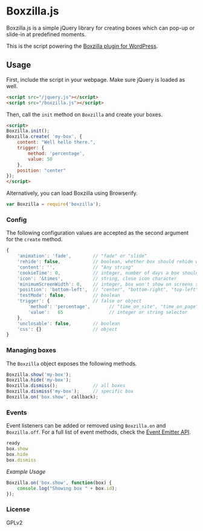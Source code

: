# Boxzilla.js

Boxzilla.js is a simple jQuery library for creating boxes which can pop-up or slide-in at predefined moments.

This is the script powering the [Boxzilla plugin for WordPress](https://boxzillaplugin.com/).


## Usage

First, include the script in your webpage. Make sure jQuery is loaded as well.

```html
<script src="/jquery.js"></script>
<script src="/boxzilla.js"></script>
```

Then, call the `init` method on `Boxzilla` and create your boxes.

```html
<script>
Boxzilla.init();
Boxzilla.create( 'my-box', {
    content: "Well hello there.",
    trigger: {
        method: 'percentage',
        value: 50
    },
    position: "center"
});
</script>
```

Alternatively, you can load Boxzilla using Browserify.

```js
var Boxzilla = require('boxzilla');
```

### Config

The following configuration values are accepted as the second argument for the `create` method.

```js
{
    'animation': 'fade',        // "fade" or "slide"
    'rehide': false,            // boolean, whether box should rehide when certain triggers are no longer met.
    'content': '',              // "Any string"
    'cookieTime': 0,            // integer, number of days a box should be hidden when dismissed
    'icon': '&times',           // string, close icon character
    'minimumScreenWidth': 0,    // integer, box won't show on screens smaller than this
    'position': 'bottom-left',  // "center", "bottom-right", "top-left", etc.
    'testMode': false,          // boolean
    'trigger': {                // false or object
        'method': 'percentage',       // "time_on_site", "time_on_page", "element" or "percentage"
        'value':   65                 // integer or string selector
    },
    'unclosable': false,        // boolean
    'css': {}                   // object
}
```

### Managing boxes

The `Boxzilla` object exposes the following methods.

```js
Boxzilla.show('my-box');
Boxzilla.hide('my-box');
Boxzilla.dismiss();             // all boxes
Boxzilla.dismiss('my-box');     // specific box
Boxzilla.on('box.show', callback);
```

### Events

Event listeners can be added or removed using `Boxzilla.on` and `Boxzilla.off`. For a full list of event methods, check the [Event Emitter API](https://github.com/Olical/EventEmitter/blob/master/docs/api.md).

```js
ready
box.show
box.hide
box.dismiss
```

_Example Usage_

```js
Boxzilla.on('box.show', function(box) {
    console.log("Showing box " + box.id);
});
```

### License

GPLv2